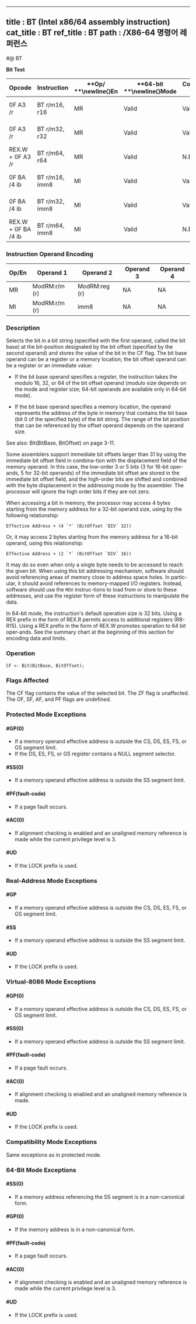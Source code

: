 ----------------------------
title : BT (Intel x86/64 assembly instruction)
cat_title : BT
ref_title : BT
path : /X86-64 명령어 레퍼런스
----------------------------
#@ BT

**Bit Test**

|**Opcode**|**Instruction**|**Op/ **\newline{}**En**|**64-bit **\newline{}**Mode**|**Compat/**\newline{}**Leg Mode**|**Description**|
|----------|---------------|------------------------|-----------------------------|---------------------------------|---------------|
|0F A3 /r|BT r/m16, r16|MR|Valid|Valid|Store selected bit in CF flag.|
|0F A3 /r|BT r/m32, r32|MR|Valid|Valid|Store selected bit in CF flag.|
|REX.W + 0F A3 /r|BT r/m64, r64|MR|Valid|N.E.|Store selected bit in CF flag.|
|0F BA /4 ib |BT r/m16, imm8|MI|Valid|Valid|Store selected bit in CF flag.|
|0F BA /4 ib|BT r/m32, imm8|MI|Valid|Valid|Store selected bit in CF flag.|
|REX.W + 0F BA /4 ib|BT r/m64, imm8|MI|Valid|N.E.|Store selected bit in CF flag.|
### Instruction Operand Encoding


|Op/En|Operand 1|Operand 2|Operand 3|Operand 4|
|-----|---------|---------|---------|---------|
|MR|ModRM:r/m (r)|ModRM:reg (r)|NA|NA|
|MI|ModRM:r/m (r)|imm8|NA|NA|
### Description


Selects the bit in a bit string (specified with the first operand, called the bit base) at the bit-position designated by the bit offset (specified by the second operand) and stores the value of the bit in the CF flag. The bit base operand can be a register or a memory location; the bit offset operand can be a register or an immediate value:

*  If the bit base operand specifies a register, the instruction takes the modulo 16, 32, or 64 of the bit offset operand (modulo size depends on the mode and register size; 64-bit operands are available only in 64-bit mode). 

*  If the bit base operand specifies a memory location, the operand represents the address of the byte in memory that contains the bit base (bit 0 of the specified byte) of the bit string. The range of the bit position that can be referenced by the offset operand depends on the operand size.

See also: Bit(BitBase, BitOffset) on page 3-11. 

Some assemblers support immediate bit offsets larger than 31 by using the immediate bit offset field in combina-tion with the displacement field of the memory operand. In this case, the low-order 3 or 5 bits (3 for 16-bit oper-ands, 5 for 32-bit operands) of the immediate bit offset are stored in the immediate bit offset field, and the high-order bits are shifted and combined with the byte displacement in the addressing mode by the assembler. The processor will ignore the high order bits if they are not zero.

When accessing a bit in memory, the processor may access 4 bytes starting from the memory address for a 32-bit operand size, using by the following relationship:

    Effective Address + (4 `*` (BitOffset `DIV` 32))

Or, it may access 2 bytes starting from the memory address for a 16-bit operand, using this relationship:

    Effective Address + (2 `*` (BitOffset `DIV` 16))

It may do so even when only a single byte needs to be accessed to reach the given bit. When using this bit addressing mechanism, software should avoid referencing areas of memory close to address space holes. In partic-ular, it should avoid references to memory-mapped I/O registers. Instead, software should use the `MOV` instruc-tions to load from or store to these addresses, and use the register form of these instructions to manipulate the data.

In 64-bit mode, the instruction's default operation size is 32 bits. Using a REX prefix in the form of REX.R permits access to additional registers (R8-R15). Using a REX prefix in the form of REX.W promotes operation to 64 bit oper-ands. See the summary chart at the beginning of this section for encoding data and limits.


### Operation

```info-verb
CF <- Bit(BitBase, BitOffset);
```
### Flags Affected


The CF flag contains the value of the selected bit. The ZF flag is unaffected. The OF, SF, AF, and PF flags are undefined.


### Protected Mode Exceptions

#### #GP(0)
* If a memory operand effective address is outside the CS, DS, ES, FS, or GS segment limit.
* If the DS, ES, FS, or GS register contains a NULL segment selector.

#### #SS(0)
* If a memory operand effective address is outside the SS segment limit.

#### #PF(fault-code)
* If a page fault occurs.

#### #AC(0)
* If alignment checking is enabled and an unaligned memory reference is made while the current privilege level is 3.

#### #UD
* If the LOCK prefix is used.

### Real-Address Mode Exceptions

#### #GP
* If a memory operand effective address is outside the CS, DS, ES, FS, or GS segment limit.

#### #SS
* If a memory operand effective address is outside the SS segment limit.

#### #UD
* If the LOCK prefix is used.

### Virtual-8086 Mode Exceptions

#### #GP(0)
* If a memory operand effective address is outside the CS, DS, ES, FS, or GS segment limit.

#### #SS(0)
* If a memory operand effective address is outside the SS segment limit.

#### #PF(fault-code)
* If a page fault occurs.

#### #AC(0)
* If alignment checking is enabled and an unaligned memory reference is made.

#### #UD
* If the LOCK prefix is used.

### Compatibility Mode Exceptions



Same exceptions as in protected mode.


### 64-Bit Mode Exceptions

#### #SS(0)
* If a memory address referencing the SS segment is in a non-canonical form.

#### #GP(0)
* If the memory address is in a non-canonical form.

#### #PF(fault-code)
* If a page fault occurs.

#### #AC(0)
* If alignment checking is enabled and an unaligned memory reference is made while the current privilege level is 3.

#### #UD
* If the LOCK prefix is used.
